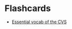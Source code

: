 # Flashcards

- [Essential vocab of the CVS](content/teaching/English-for-pharmacy/Vocab-of-the-CVS.html)
